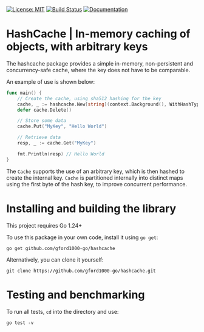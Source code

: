 [![License: MIT](https://img.shields.io/badge/License-MIT-blue.svg)](https://en.wikipedia.org/wiki/MIT_License)
[![Build Status](https://travis-ci.org/gford1000-go/hashcache.svg?branch=master)](https://travis-ci.org/gford1000-go/hashcache)
[![Documentation](https://img.shields.io/badge/Documentation-GoDoc-green.svg)](https://godoc.org/github.com/gford1000-go/hashcache)

HashCache | In-memory caching of objects, with arbitrary keys
=============================================================

The hashcache package provides a simple in-memory, non-persistent and concurrency-safe cache, where the key does not have to be comparable.

An example of use is shown below:

```go
func main() {
    // Create the cache, using sha512 hashing for the key
    cache, _ := hashcache.New[string](context.Background(), WithHashType(hasher.Sha512))
    defer cache.Delete()

    // Store some data
    cache.Put("MyKey", "Hello World")

    // Retrieve data
    resp, _ := cache.Get("MyKey")

    fmt.Println(resp) // Hello World
}
```

The `Cache` supports the use of an arbitrary key, which is then hashed to create
the internal key.  `Cache` is partitioned internally into distinct maps using
the first byte of the hash key, to improve concurrent performance.  

Installing and building the library
===================================

This project requires Go 1.24+

To use this package in your own code, install it using `go get`:

`go get github.com/gford1000-go/hashcache`

Alternatively, you can clone it yourself:

`git clone https://github.com/gford1000-go/hashcache.git`

Testing and benchmarking
========================

To run all tests, `cd` into the directory and use:

`go test -v`
